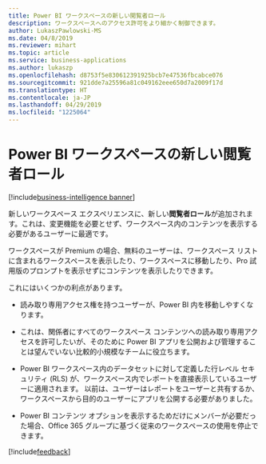 ```yaml
---
title: Power BI ワークスペースの新しい閲覧者ロール
description: ワークスペースへのアクセス許可をより細かく制御できます。
author: LukaszPawlowski-MS
ms.date: 04/8/2019
ms.reviewer: mihart
ms.topic: article
ms.service: business-applications
ms.author: lukaszp
ms.openlocfilehash: d8753f5e830612391925bcb7e47536fbcabce076
ms.sourcegitcommit: 921dde7a25596a81c049162eee650d7a2009f17d
ms.translationtype: HT
ms.contentlocale: ja-JP
ms.lasthandoff: 04/29/2019
ms.locfileid: "1225064"
---
```

#  <a name="new-viewer-role-for-power-bi-workspaces"></a>Power BI ワークスペースの新しい閲覧者ロール
[!include[business-intelligence banner](../../includes/business-intelligence.md)]

新しいワークスペース エクスペリエンスに、新しい**閲覧者ロール**が追加されます。これは、変更機能を必要とせず、ワークスペース内のコンテンツを表示する必要があるユーザーに最適です。 

ワークスペースが Premium の場合、無料のユーザーは、ワークスペース リストに含まれるワークスペースを表示したり、ワークスペースに移動したり、Pro 試用版のプロンプトを表示せずにコンテンツを表示したりできます。

これにはいくつかの利点があります。

-   読み取り専用アクセス権を持つユーザーが、Power BI 内を移動しやすくなります。

-   これは、関係者にすべてのワークスペース コンテンツへの読み取り専用アクセスを許可したいが、そのために Power BI アプリを公開および管理することは望んでいない比較的小規模なチームに役立ちます。

-   Power BI ワークスペース内のデータセットに対して定義した行レベル セキュリティ (RLS) が、ワークスペース内でレポートを直接表示しているユーザーに適用されます。 以前は、ユーザーはレポートをユーザーと共有するか、ワークスペースから目的のユーザーにアプリを公開する必要がありました。

-   Power BI コンテンツ オプションを表示するためだけにメンバーが必要だった場合、Office 365 グループに基づく従来のワークスペースの使用を停止できます。


[!include[feedback](../includes/service-feedback.md)]
